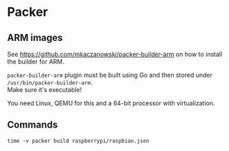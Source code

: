 # Packer

## ARM images

See <https://github.com/mkaczanowski/packer-builder-arm> on how to install the builder for ARM.

`packer-builder-arm` plugin must be built using Go and then stored under `/usr/bin/packer-builder-arm`.  
Make sure it's executable!

You need Linux, QEMU for this and a 64-bit processor with virtualization.

## Commands

    time -v packer build raspberrypi/raspbian.json

